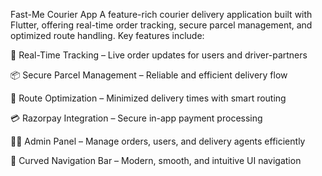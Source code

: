 Fast-Me Courier App
A feature-rich courier delivery application built with Flutter, offering real-time order tracking, secure parcel management, and optimized route handling.
Key features include:

🚚 Real-Time Tracking – Live order updates for users and driver-partners

📦 Secure Parcel Management – Reliable and efficient delivery flow

🧭 Route Optimization – Minimized delivery times with smart routing

💳 Razorpay Integration – Secure in-app payment processing

🧑‍💼 Admin Panel – Manage orders, users, and delivery agents efficiently

📱 Curved Navigation Bar – Modern, smooth, and intuitive UI navigation
